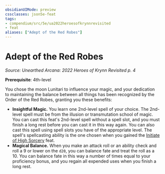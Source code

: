 ```yaml
---
obsidianUIMode: preview
cssclasses: json5e-feat
tags:
- compendium/src/5e/ua2022heroesofkrynnrevisited
- feat
aliases: ["Adept of the Red Robes"]
---
```

# Adept of the Red Robes
*Source: Unearthed Arcana: 2022 Heroes of Krynn Revisited p. 4*  

**Prerequisite**: 4th-level

You chose the moon Lunitari to influence your magic, and your dedication to maintaining the balance between all things has been recognized by the Order of the Red Robes, granting you these benefits:

- **Insightful Magic.** You learn one 2nd-level spell of your choice. The 2nd-level spell must be from the illusion or transmutation school of magic. You can cast this feat's 2nd-level spell without a spell slot, and you must finish a long rest before you can cast it in this way again. You can also cast this spell using spell slots you have of the appropriate level. The spell's spellcasting ability is the one chosen when you gained the [Initiate of High Sorcery](/Systems/5e/feats/initiate-of-high-sorcery-ua2022heroesofkrynnrevisited.md) feat.  
- **Magical Balance.** When you make an attack roll or an ability check and roll a 9 or lower on the `d20`, you can balance fate and treat the roll as a 10. You can balance fate in this way a number of times equal to your proficiency bonus, and you regain all expended uses when you finish a long rest.